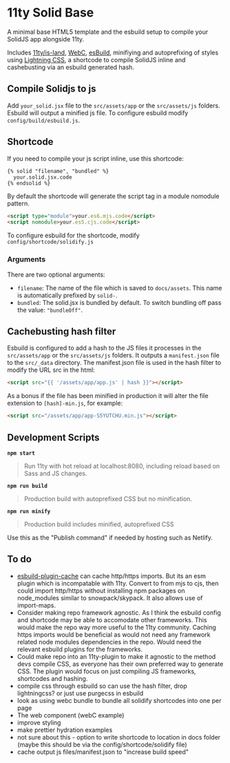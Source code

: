 # 11ty Solid Base

A minimal base HTML5 template and the esbuild setup to compile your SolidJS app alongside 11ty.

Includes [11ty/is-land](https://www.11ty.dev/docs/plugins/partial-hydration/), [WebC](https://www.11ty.dev/docs/languages/webc/), [esBuild](https://esbuild.github.io), minifiying and autoprefixing of styles using [Lightning CSS](https://lightningcss.dev/), a shortcode to compile SolidJS inline and cashebusting via an esbuild generated hash.

## Compile Solidjs to js
Add `your_solid.jsx` file to the `src/assets/app` or the `src/assets/js` folders. Esbuild will output a minified js file. To configure esbuild modify `config/build/esbuild.js`.

## Shortcode
If you need to compile your js script inline, use this shortcode:

~~~liquid
{% solid "filename", "bundled" %}
  your.solid.jsx.code
{% endsolid %}
~~~

By default the shortcode will generate the script tag in a module nomodule pattern. 

~~~html
<script type="module">your.es6.mjs.code</script>
<script nomodule>your.es5.cjs.code</script>
~~~

To configure esbuild for the shortcode, modify `config/shortcode/solidify.js`

### Arguments
There are two optional arguments:
- `filename`: The name of the file which is saved to `docs/assets`. This name is automatically prefixed by `solid-`.
- `bundled`: The solid.jsx is bundled by default. To switch bundling off pass the value: `"bundleOff"`.

## Cachebusting hash filter

Esbuild is configured to add a hash to the JS files it processes in the `src/assets/app` or the `src/assets/js` folders. It outputs a `manifest.json` file to the `src/_data` directory.
The manifest.json file is used in the hash filter to modify the URL src in the html:

~~~html
<script src="{{ '/assets/app/app.js' | hash }}"></script>
~~~

As a bonus if the file has been minified in production it will alter the file extension to `[hash]-min.js`, for example:

~~~html
<script src="/assets/app/app-S5YUTCHU.min.js"></script>
~~~

## Development Scripts

**`npm start`**

> Run 11ty with hot reload at localhost:8080, including reload based on Sass and JS changes.

**`npm run build`**

> Production build with autoprefixed CSS but no minification. 

**`npm run minify`**

> Production build includes minified, autoprefixed CSS

Use this as the "Publish command" if needed by hosting such as Netlify.

## To do

- [esbuild-plugin-cache](https://github.com/dalcib/esbuild-plugin-cache) can cache http/https imports. But its an esm plugin which is incompatable with 11ty. Convert to from mjs to cjs, then could import http/https without installing npm packages on node_modules similar to snowpack/skypack. It also allows use of import-maps.
- Consider making repo framework agnostic. As I think the esbuild config and shortcode may be able to accomodate other frameworks. This would make the repo way more useful to the 11ty community. Caching https imports would be beneficial as would not need any framework related node modules dependencies in the repo. Would need the relevant esbuild plugins for the frameworks.
- Could make repo into an 11ty-plugin to make it agnostic to the method devs compile CSS, as everyone has their own preferred way to generate CSS. The plugin would focus on just compiling JS frameworks, shortcodes and hashing.
- compile css through esbuild so can use the hash filter, drop lightningcss? or just use purgecss in esbuild
- look as using webc bundle to bundle all solidify shortcodes into one per page
- The web component (webC example)
- improve styling
- make prettier hydration examples
- not sure about this - option to write shortcode to location in docs folder (maybe this should be via the config/shortcode/solidify file)
- cache output js files/manifest.json to "increase build speed" 
